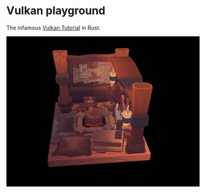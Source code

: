 # Vulkan playground

The infamous [Vulkan Tutorial](https://vulkan-tutorial.com/) in Rust.

![A rotating viking room.](/images/viking_room.gif)
